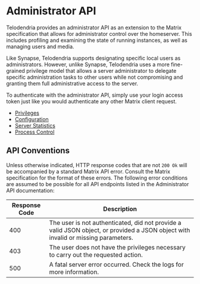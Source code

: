 # Administrator API

Telodendria provides an administrator API as an extension to the
Matrix specification that allows for administrator control over the
homeserver. This includes profiling and examining the state of
running instances, as well as managing users and media.

Like Synapse, Telodendria supports designating specific local users as
administrators. However, unlike Synapse, Telodendria uses a more
fine-grained privilege model that allows a server administrator to
delegate specific administration tasks to other users while not
compromising and granting them full administrative access to the server.

To authenticate with the administrator API, simply use your login
access token just like you would authenticate any other Matrix client
request.

- [Privileges](privileges.md)
- [Configuration](config.md)
- [Server Statistics](stats.md)
- [Process Control](proc.md)

## API Conventions

Unless otherwise indicated, HTTP response codes that are not `200 Ok`
will be accompanied by a standard Matrix API error. Consult the Matrix
specification for the format of these errors. The following error
conditions are assumed to be possible for all API endpoints listed
in the Administrator API documentation:

| Response Code | Description |
|---------------|-------------|
| 400           | The user is not authenticated, did not provide a valid JSON object, or provided a JSON object with invalid or missing parameters.|
| 403           | The user does not have the privileges necessary to carry out the requested action.|
| 500           | A fatal server error occurred. Check the logs for more information.|

